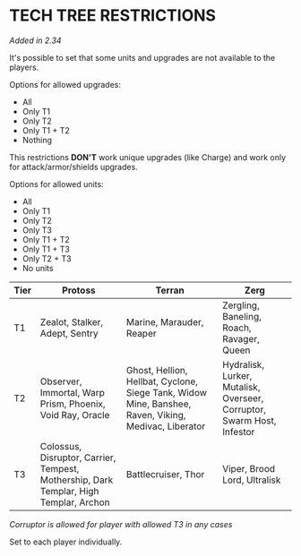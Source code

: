 # TECH TREE RESTRICTIONS

*Added in 2.34*

It's possible to set that some units and upgrades are not available to the players.

Options for allowed upgrades:

* All
* Only T1
* Only T2
* Only T1 + T2
* Nothing

This restrictions **DON'T** work unique upgrades (like Charge) and work only for attack/armor/shields upgrades.

Options for allowed units:

* All
* Only T1
* Only T2
* Only T3
* Only Т1 + Т2
* Only Т1 + Т3
* Only Т2 + Т3
* No units

| Tier | Protoss | Terran | Zerg |
|--------|----------|--------|--------|
| T1 | Zealot, Stalker, Adept, Sentry | Marine, Marauder, Reaper | Zergling, Baneling, Roach, Ravager, Queen |
| T2 | Observer, Immortal, Warp Prism, Phoenix, Void Ray, Oracle | Ghost, Hellion, Hellbat, Cyclone, Siege Tank, Widow Mine, Banshee, Raven, Viking, Medivac, Liberator | Hydralisk, Lurker, Mutalisk, Overseer, Corruptor, Swarm Host, Infestor |
| T3 | Colossus, Disruptor, Carrier, Tempest, Mothership, Dark Templar, High Templar, Archon | Battlecruiser, Thor | Viper, Brood Lord, Ultralisk |

*Corruptor is allowed for player with allowed T3 in any cases*

Set to each player individually.
